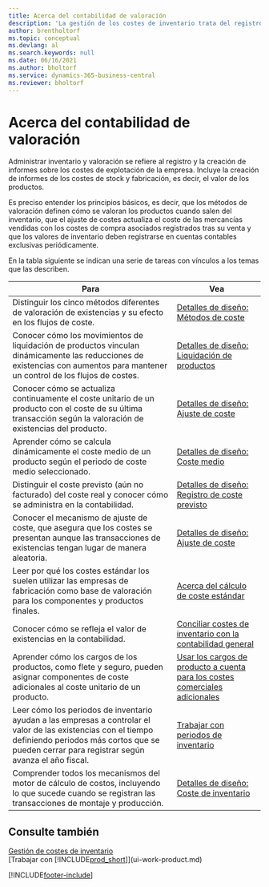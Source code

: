 ```yaml
---
title: Acerca del contabilidad de valoración
description: 'La gestión de los costes de inventario trata del registro y la creación de informes de costes operativos comerciales, incluidos los informes de costes de fabricación y costes de inventario.'
author: brentholtorf
ms.topic: conceptual
ms.devlang: al
ms.search.keywords: null
ms.date: 06/16/2021
ms.author: bholtorf
ms.service: dynamics-365-business-central
ms.reviewer: bholtorf
---
```

# <a name="about-inventory-costing"></a>Acerca del contabilidad de valoración
Administrar inventario y valoración se refiere al registro y la creación de informes sobre los costes de explotación de la empresa. Incluye la creación de informes de los costes de stock y fabricación, es decir, el valor de los productos.  

 Es preciso entender los principios básicos, es decir, que los métodos de valoración definen cómo se valoran los productos cuando salen del inventario, que el ajuste de costes actualiza el coste de las mercancías vendidas con los costes de compra asociados registrados tras su venta y que los valores de inventario deben registrarse en cuentas contables exclusivas periódicamente.  

 En la tabla siguiente se indican una serie de tareas con vínculos a los temas que las describen.   

|**Para**|**Vea**|  
|------------|-------------|  
|Distinguir los cinco métodos diferentes de valoración de existencias y su efecto en los flujos de coste.|[Detalles de diseño: Métodos de coste](design-details-costing-methods.md)|  
|Conocer cómo los movimientos de liquidación de productos vinculan dinámicamente las reducciones de existencias con aumentos para mantener un control de los flujos de costes.|[Detalles de diseño: Liquidación de productos](design-details-item-application.md)|  
|Conocer cómo se actualiza continuamente el coste unitario de un producto con el coste de su última transacción según la valoración de existencias del producto.|[Detalles de diseño: Ajuste de coste](design-details-cost-adjustment.md)|  
|Aprender cómo se calcula dinámicamente el coste medio de un producto según el periodo de coste medio seleccionado.|[Detalles de diseño: Coste medio](design-details-average-cost.md)|  
|Distinguir el coste previsto (aún no facturado) del coste real y conocer cómo se administra en la contabilidad.|[Detalles de diseño: Registro de coste previsto](design-details-expected-cost-posting.md)|  
|Conocer el mecanismo de ajuste de coste, que asegura que los costes se presentan aunque las transacciones de existencias tengan lugar de manera aleatoria.|[Detalles de diseño: Ajuste de coste](design-details-cost-adjustment.md)|  
|Leer por qué los costes estándar los suelen utilizar las empresas de fabricación como base de valoración para los componentes y productos finales.|[Acerca del cálculo de coste estándar](finance-about-calculating-standard-cost.md)|  
|Conocer cómo se refleja el valor de existencias en la contabilidad.|[Conciliar costes de inventario con la contabilidad general](finance-how-to-post-inventory-costs-to-the-general-ledger.md)|  
|Aprender cómo los cargos de los productos, como flete y seguro, pueden asignar componentes de coste adicionales al coste unitario de un producto.|[Usar los cargos de producto a cuenta para los costes comerciales adicionales](payables-how-assign-item-charges.md)|  
|Leer cómo los periodos de inventario ayudan a las empresas a controlar el valor de las existencias con el tiempo definiendo periodos más cortos que se pueden cerrar para registrar según avanza el año fiscal.|[Trabajar con periodos de inventario](finance-how-to-work-with-inventory-periods.md)|  
|Comprender todos los mecanismos del motor de cálculo de costos, incluyendo lo que sucede cuando se registran las transacciones de montaje y producción.|[Detalles de diseño: Coste de inventario](design-details-inventory-costing.md)|  

## <a name="see-also"></a>Consulte también
[Gestión de costes de inventario](finance-manage-inventory-costs.md)    
[Trabajar con [!INCLUDE[prod_short](includes/prod_short.md)]](ui-work-product.md)


[!INCLUDE[footer-include](includes/footer-banner.md)]

